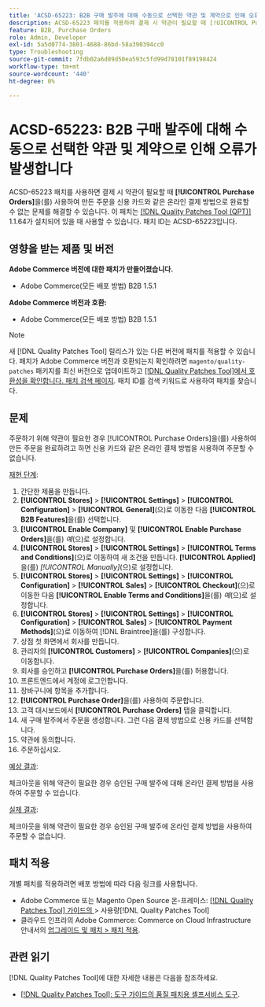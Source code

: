 ```yaml
---
title: 'ACSD-65223: B2B 구매 발주에 대해 수동으로 선택한 약관 및 계약으로 인해 오류가 발생합니다'
description: ACSD-65223 패치를 적용하여 결제 시 약관이 필요할 때 [!UICONTROL Purchase Orders]을(를) 사용하여 만든 주문을 신용 카드와 같은 온라인 결제 방법으로 완료할 수 없는 Adobe Commerce 문제를 해결합니다.
feature: B2B, Purchase Orders
role: Admin, Developer
exl-id: 5a5d0774-3801-4688-86bd-58a390394cc0
type: Troubleshooting
source-git-commit: 7fdb02a6d89d50ea593c5fd99d78101f89198424
workflow-type: tm+mt
source-wordcount: '440'
ht-degree: 0%

---
```


# ACSD-65223: B2B 구매 발주에 대해 수동으로 선택한 약관 및 계약으로 인해 오류가 발생합니다

ACSD-65223 패치를 사용하면 결제 시 약관이 필요할 때 **[!UICONTROL Purchase Orders]**&#x200B;을(를) 사용하여 만든 주문을 신용 카드와 같은 온라인 결제 방법으로 완료할 수 없는 문제를 해결할 수 있습니다. 이 패치는 [[!DNL Quality Patches Tool (QPT)]](/help/tools/quality-patches-tool/quality-patches-tool-to-self-serve-quality-patches.md) 1.1.64가 설치되어 있을 때 사용할 수 있습니다. 패치 ID는 ACSD-65223입니다.

## 영향을 받는 제품 및 버전

**Adobe Commerce 버전에 대한 패치가 만들어졌습니다.**

* Adobe Commerce(모든 배포 방법) B2B 1.5.1

**Adobe Commerce 버전과 호환:**

* Adobe Commerce(모든 배포 방법) B2B 1.5.1

>[!NOTE]
>
>새 [!DNL Quality Patches Tool] 릴리스가 있는 다른 버전에 패치를 적용할 수 있습니다. 패치가 Adobe Commerce 버전과 호환되는지 확인하려면 `magento/quality-patches` 패키지를 최신 버전으로 업데이트하고 [[!DNL Quality Patches Tool]에서 호환성을 확인합니다. 패치 검색 페이지](https://experienceleague.adobe.com/tools/commerce-quality-patches/index.html). 패치 ID를 검색 키워드로 사용하여 패치를 찾습니다.

## 문제

주문하기 위해 약관이 필요한 경우 [!UICONTROL Purchase Orders]을(를) 사용하여 만든 주문을 완료하려고 하면 신용 카드와 같은 온라인 결제 방법을 사용하여 주문할 수 없습니다.

<u>재현 단계</u>:

1. 간단한 제품을 만듭니다.
1. **[!UICONTROL Stores]** > **[!UICONTROL Settings]** > **[!UICONTROL Configuration]** > **[!UICONTROL General]**(으)로 이동한 다음 **[!UICONTROL B2B Features]**&#x200B;을(를) 선택합니다.
1. **[!UICONTROL Enable Company]** 및 **[!UICONTROL Enable Purchase Orders]**&#x200B;을(를) *예*(으)로 설정합니다.
1. **[!UICONTROL Stores]** > **[!UICONTROL Settings]** > **[!UICONTROL Terms and Conditions]**(으)로 이동하여 새 조건을 만듭니다. **[!UICONTROL Applied]**&#x200B;을(를) *[!UICONTROL Manually]*(으)로 설정합니다.
1. **[!UICONTROL Stores]** > **[!UICONTROL Settings]** > **[!UICONTROL Configuration]** > **[!UICONTROL Sales]** > **[!UICONTROL Checkout]**(으)로 이동한 다음 **[!UICONTROL Enable Terms and Conditions]**&#x200B;을(를) *예*(으)로 설정합니다.
1. **[!UICONTROL Stores]** > **[!UICONTROL Settings]** > **[!UICONTROL Configuration]** > **[!UICONTROL Sales]** > **[!UICONTROL Payment Methods]**(으)로 이동하여 [!DNL Braintree]을(를) 구성합니다.
1. 상점 첫 화면에서 회사를 만듭니다.
1. 관리자의 **[!UICONTROL Customers]** > **[!UICONTROL Companies]**(으)로 이동합니다.
1. 회사를 승인하고 **[!UICONTROL Purchase Orders]**&#x200B;을(를) 허용합니다.
1. 프론트엔드에서 계정에 로그인합니다.
1. 장바구니에 항목을 추가합니다.
1. **[!UICONTROL Purchase Order]**&#x200B;을(를) 사용하여 주문합니다.
1. 고객 대시보드에서 **[!UICONTROL Purchase Orders]** 탭을 클릭합니다.
1. 새 구매 발주에서 주문을 생성합니다. 그런 다음 결제 방법으로 신용 카드를 선택합니다.
1. 약관에 동의합니다.
1. 주문하십시오.

<u>예상 결과</u>:

체크아웃을 위해 약관이 필요한 경우 승인된 구매 발주에 대해 온라인 결제 방법을 사용하여 주문할 수 있습니다.

<u>실제 결과</u>:

체크아웃을 위해 약관이 필요한 경우 승인된 구매 발주에 온라인 결제 방법을 사용하여 주문할 수 없습니다.

## 패치 적용

개별 패치를 적용하려면 배포 방법에 따라 다음 링크를 사용합니다.

* Adobe Commerce 또는 Magento Open Source 온-프레미스: [[!DNL Quality Patches Tool]  가이드의 ](/help/tools/quality-patches-tool/usage.md)> 사용량[!DNL Quality Patches Tool]
* 클라우드 인프라의 Adobe Commerce: Commerce on Cloud Infrastructure 안내서의 [업그레이드 및 패치 > 패치 적용](https://experienceleague.adobe.com/docs/commerce-cloud-service/user-guide/develop/upgrade/apply-patches.html).

## 관련 읽기

[!DNL Quality Patches Tool]에 대한 자세한 내용은 다음을 참조하세요.

* [[!DNL Quality Patches Tool]: 도구 가이드의 품질 패치용 셀프서비스 도구](/help/tools/quality-patches-tool/quality-patches-tool-to-self-serve-quality-patches.md).
